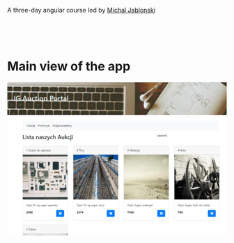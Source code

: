 A three-day angular course led by 
[Michal Jablonski](https://github.com/michaljabi)

<br><br><br>

# Main view of the app
![main app view](./main_app_view.jpg)


